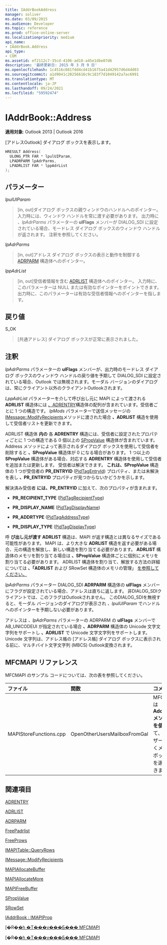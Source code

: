 ```yaml
---
title: IAddrBookAddress
manager: soliver
ms.date: 03/09/2015
ms.audience: Developer
ms.topic: reference
ms.prod: office-online-server
ms.localizationpriority: medium
api_name:
- IAddrBook.Address
api_type:
- COM
ms.assetid: ef2112c7-35cd-4106-ad18-a45e1dbe07d6
description: '最終更新日: 2015 年 3 月 9 日'
ms.openlocfilehash: 1c4516c081fdd4cd41b1675a41d42957d6d4dd03
ms.sourcegitcommit: a1d9041c20256616c9c183f7d1049142a7ac6991
ms.translationtype: MT
ms.contentlocale: ja-JP
ms.lasthandoff: 09/24/2021
ms.locfileid: "59592474"
---
```

# <a name="iaddrbookaddress"></a>IAddrBook::Address

  
  
**適用対象**: Outlook 2013 | Outlook 2016 
  
[アドレスOutlook] ダイアログ ボックスを表示します。 
  
```cpp
HRESULT Address(
  ULONG_PTR FAR * lpulUIParam,
  LPADRPARM lpAdrParms,
  LPADRLIST FAR * lppAdrList
);
```

## <a name="parameters"></a>パラメーター

 _lpulUIParam_
  
> [in, out]ダイアログ ボックスの親ウィンドウのハンドルへのポインター。 入力時には、ウィンドウ ハンドルを常に渡す必要があります。 出力時に _、lpAdrParms_ パラメーターの **ulFlags** メンバーが DIALOG_SDI に設定されている場合、モードレス ダイアログ ボックスのウィンドウ ハンドルが返されます。 注釈を参照してください。 
    
 _lpAdrParms_
  
> [in, out]アドレス ダイアログ ボックスの表示と動作を制御する [ADRPARM](adrparm.md) 構造体へのポインター。 
    
 _lppAdrList_
  
> [in, out]受信者情報を含む [ADRLIST](adrlist.md) 構造体へのポインター。 入力時に、このパラメーターは NULL または有効なポインターをポイントできます。 出力時に、このパラメーターは有効な受信者情報へのポインターを指します。 
    
## <a name="return-value"></a>戻り値

S_OK 
  
> [共通アドレス] ダイアログ ボックスが正常に表示されました。
    
## <a name="remarks"></a>注釈

_lpAdrParms_ パラメーターの **ulFlags** メンバーが、出力時のモードレス ダイアログ ボックスのウィンドウ ハンドルの戻り値を予期して DIALOG_SDI に設定されている場合、Outlook では無視されます。モーダル バージョンのダイアログは、常にクライアント以外のクライアントOutlookされます。 
  
_LppAdrList_ パラメーターを介して呼び出し元に MAPI によって渡される **ADRLIST** 構造体には [、ADRENTRY](adrentry.md)構造体の配列が含まれています。受信者ごとに 1 つの構造です。 _lpMods_ パラメーターで送信メッセージの [IMessage::ModifyRecipients](imessage-modifyrecipients.md)メソッドに渡された場合 **、ADRLIST** 構造を使用して受信者リストを更新できます。 
  
ADRLIST 構造体 **内の** 各 **ADRENTRY** 構造には、受信者に設定されたプロパティごとに 1 つの構造である 0 個以上の [SPropValue](spropvalue.md) 構造体が含まれています。 Address メソッドによって表示されるダイアログ ボックスを使用して受信者を削除すると **、SPropValue** 構造体が 0 になる場合があります。 1 つ以上の **SPropValue** 構造体がある場合、対応する **ADRENTRY** 構造体を使用して受信者を追加または更新します。 受信者は解決できます。 **これは、SPropValue** 構造体の 1 つが受信者の **PR_ENTRYID** ([PidTagEntryId](pidtagentryid-canonical-property.md)) プロパティ、または未解決を表し **、PR_ENTRYID** プロパティが見つからないかどうかを示します。 
  
解決済み受信者 **には、PR_ENTRYID** に加えて、次のプロパティが含まれます。
  
- **PR_RECIPIENT_TYPE** ([PidTagRecipientType](pidtagrecipienttype-canonical-property.md))
    
- **PR_DISPLAY_NAME** ([PidTagDisplayName](pidtagdisplayname-canonical-property.md))
    
- **PR_ADDRTYPE** ([PidTagAddressType](pidtagaddresstype-canonical-property.md))
    
- **PR_DISPLAY_TYPE** ([PidTagDisplayType](pidtagdisplaytype-canonical-property.md))
    
呼 **び出し元が渡す ADRLIST** 構造は、MAPI が返す構造とは異なるサイズである可能性があります。 MAPI は、より大きな **ADRLIST** 構造を返す必要がある場合、元の構造を解放し、新しい構造を割り当てる必要があります。 **ADRLIST** 構造体のメモリを割り当てる場合は **、SPropValue** 構造体ごとに個別にメモリを割り当てる必要があります。 ADRLIST 構造体を割り当て、解放する方法の詳細については **、「ADRLIST** および SRowSet 構造体のメモリの管理」 [を参照してください。](managing-memory-for-adrlist-and-srowset-structures.md)
  
  _lpAdrParms_ パラメーター DIALOG_SDI **ADRPARM** 構造体の **ulFlags** メンバーにフラグが設定されている場合、アドレスは直ちに返します。 非DIALOG_SDIクライアントでは、このフラグはOutlookされません。 このDIALOG_SDIを無視すると、モーダル バージョンのダイアログが表示され  _、lpulUIParam_ でハンドルへのポインターを予期しない必要があります。
  
 アドレスは _、lpAdrParms_ パラメーターの ADRPARM の **ulFlags** メンバーで AB_UNICODEUI が指定されている場合 **、ADRPARM** 構造体の Unicode 文字文字列をサポートし **、ADRLIST** で Unicode 文字文字列をサポートします。  Unicode 文字列は、アドレス帳の [アドレス帳] ダイアログ ボックスに表示される前に、マルチバイト文字文字列 (MBCS) Outlook変換されます。
  
## <a name="mfcmapi-reference"></a>MFCMAPI リファレンス

MFCMAPI のサンプル コードについては、次の表を参照してください。
  
|**ファイル**|**関数**|**コメント**|
|:-----|:-----|:-----|
|MAPIStoreFunctions.cpp  <br/> |OpenOtherUsersMailboxFromGal  <br/> |MFCMAPI は **Address メソッドを使用** して、ユーザーが開くメールボックスを選択できます。  <br/> |
   
## <a name="see-also"></a>関連項目



[ADRENTRY](adrentry.md)
  
[ADRLIST](adrlist.md)
  
[ADRPARM](adrparm.md)
  
[FreePadrlist](freepadrlist.md)
  
[FreeProws](freeprows.md)
  
[IMAPITable::QueryRows](imapitable-queryrows.md)
  
[IMessage::ModifyRecipients](imessage-modifyrecipients.md)
  
[MAPIAllocateBuffer](mapiallocatebuffer.md)
  
[MAPIAllocateMore](mapiallocatemore.md)
  
[MAPIFreeBuffer](mapifreebuffer.md)
  
[SPropValue](spropvalue.md)
  
[SRowSet](srowset.md)
  
[IAddrBook : IMAPIProp](iaddrbookimapiprop.md)


[�R�[�h �T���v���Ƃ��� MFCMAPI](mfcmapi-as-a-code-sample.md)
  
[�R�[�h �T���v���Ƃ��� MFCMAPI](mfcmapi-as-a-code-sample.md)

